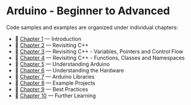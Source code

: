 # Arduino - Beginner to Advanced

Code samples and examples are organized under individual chapters:

* :beginner: [Chapter 1](./Chapter-01) — Introduction
* :beginner: [Chapter 2](./Chapter-02) — Revisiting C++
* :beginner: [Chapter 3](./Chapter-03) — Revisiting C++ - Variables, Pointers and Control Flow
* :beginner: [Chapter 4](./Chapter-04) — Revisiting C++ - Functions, Classes and Namespaces
* :beginner: [Chapter 5](./Chapter-05) — Understanding Arduino
* :beginner: [Chapter 6](./Chapter-06) — Understanding the Hardware
* :beginner: [Chapter 7](./Chapter-07) — Arduino Libraries
* :beginner: [Chapter 8](./Chapter-08) — Example Projects
* :beginner: [Chapter 9](./Chapter-09) — Best Practices
* :beginner: [Chapter 10](./Chapter-10) — Further Learning

